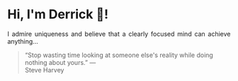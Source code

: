 # Hi, I'm Derrick 👋!
<p align="justify">I admire uniqueness and believe that a clearly focused mind can achieve anything...</p> 
<!-- #quote-start -->
<blockquote>&ldquo;Stop wasting time looking at someone else's reality while doing nothing about yours.&rdquo; &mdash; <footer>Steve Harvey</footer></blockquote>
<!-- #quote-end -->
